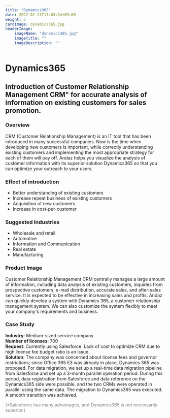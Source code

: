 ```yaml
---
title: "Dynamics365"
date: 2022-02-23T17:03:34+09:00
weight: 3
cardImage: dynamics365.jpg
headerImage:
    imageName: "dynamics365.jpg"
    imageTitle: ""
    imageDescription: ""
---
```


# Dynamics365

## Introduction of Customer Relationship Management CRM" for accurate analysis of information on existing customers for sales promotion.

### Overview

CRM (Customer Relationship Management) is an IT tool that has been introduced in many successful companies. Now is the time when developing new customers is important, while correctly understanding existing customers and implementing the most appropriate strategy for each of them will pay off. Andaz helps you visualize the analysis of customer information with its superior solution Dynamics365 so that you can optimize your outreach to your users.

### Effect of introduction

- Better understanding of existing customers
- Increase repeat business of existing customers
- Acquisition of new customers
- Increase in cost-per-customer

### Suggested Industries

- Wholesale and retail
- Automotive
- Information and Communication
- Real estate
- Manufacturing

### Product Image

Customer Relationship Management CRM centrally manages a large amount of information, including data analysis of existing customers, inquiries from prospective customers, e-mail distribution, accurate sales, and after-sales service. It is expected to be effective in increasing sales and profits. Andaz can quickly develop a system with Dynamics 365, a customer relationship management system. We can also customize the system flexibly to meet your company's requirements and business.

### Case Study

**Industry**: Medium-sized service company  
**Number of licenses**: 700  
**Request**: Currently using Salesforce. Lack of cost to optimize CRM due to high license fee budget ratio is an issue.  
**Solution**: The company was concerned about license fees and governor restrictions; since Office 365 E3 was already in place, Dynamics 365 was proposed. For data migration, we set up a real-time data migration pipeline from Salesforce and set up a 3-month parallel operation period. During this period, data registration from Salesforce and data reference on the Dynamics365 side were possible, and the two CRMs were operated in parallel using the same data. The migration to Dynamics365 was executed. A smooth transition was achieved.

<font color="gray">(*Salesforce has many advantages, and Dynamics365 is not necessarily superior.)</font>